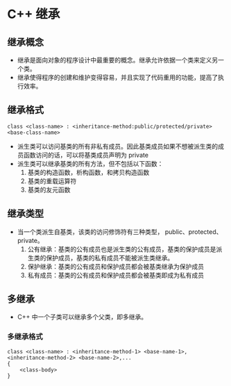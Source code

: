 # C++ 继承

## 继承概念
+ 继承是面向对象的程序设计中最重要的概念。继承允许依据一个类来定义另一个类。
+ 继承使得程序的创建和维护变得容易，并且实现了代码重用的功能，提高了执行效率。

## 继承格式
```
class <class-name> : <inheritance-method:public/protected/private> <base-class-name>
```

+ 派生类可以访问基类的所有非私有成员。因此基类成员如果不想被派生类的成员函数访问的话，可以将基类成员声明为 private
+ 派生类可以继承基类的所有方法，但不包括以下函数：
    1. 基类的构造函数，析构函数，和拷贝构造函数
    2. 基类的重载运算符
    3. 基类的友元函数

## 继承类型
+ 当一个类派生自基类，该类的访问修饰符有三种类型， public、protected、private。
    1. 公有继承：基类的公有成员也是派生类的公有成员，基类的保护成员是派生类的保护成员，基类的私有成员不能被派生类继承。
    2. 保护继承：基类的公有成员和保护成员都会被基类继承为保护成员
    3. 私有成员：基类的公有成员和保护成员都会被基类即成为私有成员

## 多继承
+ C++ 中一个子类可以继承多个父类，即多继承。

### 多继承格式
```
class <class-name> : <inheritance-method-1> <base-name-1>,<inheritance-method-2> <base-name-2>,...
{
    <class-body>
}
```